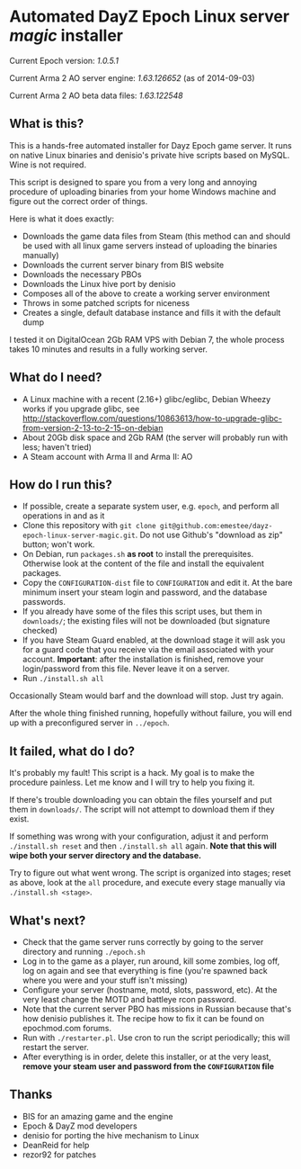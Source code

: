 Automated DayZ Epoch Linux server _magic_ installer
===========================================

Current Epoch version: *1.0.5.1*

Current Arma 2 AO server engine: *1.63.126652* (as of 2014-09-03)

Current Arma 2 AO beta data files: *1.63.122548*

What is this?
-------------

This is a hands-free automated installer for Dayz Epoch game
server. It runs on native Linux binaries and denisio's private hive scripts
based on MySQL. Wine is not required.

This script is designed to spare you from a very long and annoying procedure of uploading
binaries from your home Windows machine and figure out the correct order of things.

Here is what it does exactly:

* Downloads the game data files from Steam (this method can and should be used with
   all linux game servers instead of uploading the binaries manually)
* Downloads the current server binary from BIS website
* Downloads the necessary PBOs
* Downloads the Linux hive port by denisio
* Composes all of the above to create a working server environment
* Throws in some patched scripts for niceness
* Creates a single, default database instance and fills it with the default dump

I tested it on DigitalOcean 2Gb RAM VPS with Debian 7, the whole
process takes 10 minutes and results in a fully working server.

What do I need?
---------------

* A Linux machine with a recent (2.16+) glibc/eglibc, Debian Wheezy works if you upgrade glibc, see http://stackoverflow.com/questions/10863613/how-to-upgrade-glibc-from-version-2-13-to-2-15-on-debian
* About 20Gb disk space and 2Gb RAM (the server will probably run with less; haven't tried)
* A Steam account with Arma II and Arma II: AO

How do I run this?
------------------

* If possible, create a separate system user, e.g. `epoch`, and perform all operations in and as it
* Clone this repository with `git clone git@github.com:emestee/dayz-epoch-linux-server-magic.git`. Do not use Github's "download
  as zip" button; won't work.
* On Debian, run `packages.sh` **as root** to install the prerequisites. Otherwise look at the content of the file
  and install the equivalent packages.
* Copy the `CONFIGURATION-dist` file to `CONFIGURATION` and edit it. At the bare minimum insert your steam login and password,
  and the database passwords.
* If you already have some of the files this script uses, but them in `downloads/`; the existing files will not
  be downloaded (but signature checked)
* If you have Steam Guard enabled, at the download stage it will ask you for a guard code that you receive via the email
  associated with your account.  **Important**: after the installation is finished, remove your login/password from this file.
  Never leave it on a server.
* Run `./install.sh all`

Occasionally Steam would barf and the download will stop. Just try again.

After the whole thing finished running, hopefully without failure, you
will end up with a preconfigured server in `../epoch`.

It failed, what do I do?
------------------------

It's probably my fault! This script is a hack. My goal is to make the
procedure painless. Let me know and I will try to help you fixing it.

If there's trouble downloading you can obtain the files yourself and put them in `downloads/`. The script
will not attempt to download them if they exist.

If something was wrong with your configuration, adjust it and perform
`./install.sh reset` and then `./install.sh all` again. **Note that this
will wipe both your server directory and the database.**

Try to figure out what went wrong. The script is organized into
stages; reset as above, look at the `all` procedure, and execute every stage manually
via `./install.sh <stage>`.

What's next?
------------

* Check that the game server runs correctly by going to the server directory and running `./epoch.sh`
* Log in to the game as a player, run around, kill some zombies, log off, log on again and see that everything is fine (you're 
  spawned back where you were and your stuff isn't missing)
* Configure your server (hostname, motd, slots, password, etc). At the very least change the MOTD and battleye rcon password.
* Note that the current server PBO has missions in Russian because that's how denisio publishes it. The recipe how to fix it can be found on epochmod.com forums.
* Run with `./restarter.pl`. Use cron to run the script periodically; this will restart the server.
* After everything is in order, delete this installer, or at the very least, **remove your steam user and password from the `CONFIGURATION` file**

Thanks
------

* BIS for an amazing game and the engine
* Epoch & DayZ mod developers 
* denisio for porting the hive mechanism to Linux
* DeanReid for help
* rezor92 for patches
